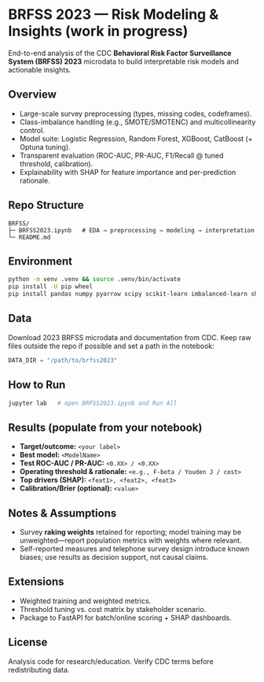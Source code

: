 # BRFSS 2023 — Risk Modeling & Insights (work in progress)

End-to-end analysis of the CDC **Behavioral Risk Factor Surveillance System (BRFSS) 2023** microdata to build interpretable risk models and actionable insights.

## Overview
- Large-scale survey preprocessing (types, missing codes, codeframes).
- Class-imbalance handling (e.g., SMOTE/SMOTENC) and multicollinearity control.
- Model suite: Logistic Regression, Random Forest, XGBoost, CatBoost (+ Optuna tuning).
- Transparent evaluation (ROC-AUC, PR-AUC, F1/Recall @ tuned threshold, calibration).
- Explainability with SHAP for feature importance and per-prediction rationale.

## Repo Structure
```
BRFSS/
├─ BRFSS2023.ipynb   # EDA → preprocessing → modeling → interpretation
└─ README.md
```

## Environment
```bash
python -m venv .venv && source .venv/bin/activate
pip install -U pip wheel
pip install pandas numpy pyarrow scipy scikit-learn imbalanced-learn shap             matplotlib plotly xgboost catboost optuna jupyter
```

## Data
Download 2023 BRFSS microdata and documentation from CDC. Keep raw files outside the repo if possible and set a path in the notebook:
```python
DATA_DIR = "/path/to/brfss2023"
```

## How to Run
```bash
jupyter lab   # open BRFSS2023.ipynb and Run All
```

## Results (populate from your notebook)
- **Target/outcome:** `<your label>`
- **Best model:** `<ModelName>`
- **Test ROC-AUC / PR-AUC:** `<0.XX> / <0.XX>`
- **Operating threshold & rationale:** `<e.g., F-beta / Youden J / cost>`
- **Top drivers (SHAP):** `<feat1>, <feat2>, <feat3>`
- **Calibration/Brier (optional):** `<value>`

## Notes & Assumptions
- Survey **raking weights** retained for reporting; model training may be unweighted—report population metrics with weights where relevant.
- Self-reported measures and telephone survey design introduce known biases; use results as decision support, not causal claims.

## Extensions
- Weighted training and weighted metrics.
- Threshold tuning vs. cost matrix by stakeholder scenario.
- Package to FastAPI for batch/online scoring + SHAP dashboards.

## License
Analysis code for research/education. Verify CDC terms before redistributing data.
